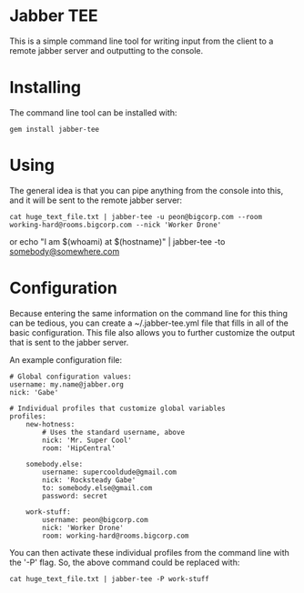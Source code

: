 # Jabber TEE

This is a simple command line tool for writing input from the client to a remote jabber server and outputting to the console.

# Installing

The command line tool can be installed with:

    gem install jabber-tee

# Using

The general idea is that you can pipe anything from the console into this, and it will be sent to the remote jabber server:

    cat huge_text_file.txt | jabber-tee -u peon@bigcorp.com --room working-hard@rooms.bigcorp.com --nick 'Worker Drone'

or
    echo "I am $(whoami) at $(hostname)" | jabber-tee -to somebody@somewhere.com

# Configuration

Because entering the same information on the command line for this thing can be tedious, you can create a ~/.jabber-tee.yml file that fills in all of the basic configuration.  This file also allows you to further customize the output that is sent to the jabber server.

An example configuration file:

    # Global configuration values:
    username: my.name@jabber.org
    nick: 'Gabe'

    # Individual profiles that customize global variables
    profiles:
        new-hotness:
            # Uses the standard username, above
            nick: 'Mr. Super Cool'
            room: 'HipCentral'
    
        somebody.else:
            username: supercooldude@gmail.com
            nick: 'Rocksteady Gabe'
            to: somebody.else@gmail.com
            password: secret

        work-stuff:
            username: peon@bigcorp.com
            nick: 'Worker Drone'
            room: working-hard@rooms.bigcorp.com

You can then activate these individual profiles from the command line with the '-P' flag.  So, the above command could be replaced with:

    cat huge_text_file.txt | jabber-tee -P work-stuff

